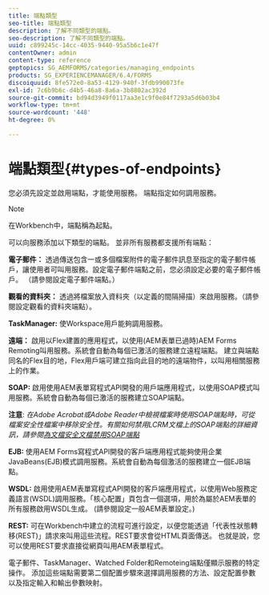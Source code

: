 ```yaml
---
title: 端點類型
seo-title: 端點類型
description: 了解不同類型的端點。
seo-description: 了解不同類型的端點。
uuid: c899245c-14cc-4035-9440-95a5b6c1e47f
contentOwner: admin
content-type: reference
geptopics: SG_AEMFORMS/categories/managing_endpoints
products: SG_EXPERIENCEMANAGER/6.4/FORMS
discoiquuid: 8fe572e0-8a53-4129-940f-3fdb990073fe
exl-id: 7c6b9b6c-d4b5-46a8-8a6a-3b8802ac392d
source-git-commit: bd94d3949f0117aa3e1c9f0e84f7293a5d6b03b4
workflow-type: tm+mt
source-wordcount: '448'
ht-degree: 0%

---
```


# 端點類型{#types-of-endpoints}

您必須先設定並啟用端點，才能使用服務。 端點指定如何調用服務。

>[!NOTE]
>
>在Workbench中，端點稱為起點。

可以向服務添加以下類型的端點。 並非所有服務都支援所有端點：

**電子郵件：** 透過傳送包含一或多個檔案附件的電子郵件訊息至指定的電子郵件帳戶，讓使用者可叫用服務。設定電子郵件端點之前，您必須設定必要的電子郵件帳戶。 （請參閱設定電子郵件端點。）

**觀看的資料夾：** 透過將檔案放入資料夾（以定義的間隔掃描）來啟用服務。（請參閱設定觀看的資料夾端點）。

**TaskManager:** 使Workspace用戶能夠調用服務。

**遠端：** 啟用以Flex建置的應用程式，以使用(AEM表單已過時)AEM Forms Remoting叫用服務。系統會自動為每個已激活的服務建立遠程端點。 建立與端點同名的Flex目的地，Flex用戶端可建立指向此目的地的遠端物件，以叫用相關服務上的作業。

**SOAP:** 啟用使用AEM表單寫程式API開發的用戶端應用程式，以使用SOAP模式叫用服務。系統會自動為每個已激活的服務建立SOAP端點。

**注意**: *在Adobe Acrobat或Adobe Reader中檢視檔案時使用SOAP端點時，可從檔案安全性檔案中移除安全性。有關如何禁用LCRM文檔上的SOAP端點的詳細資訊，請參閱[為文檔安全文檔禁用SOAP端點](/help/forms/using/admin-help/configuring-client-server-options.md#disable-soap-endpoints-for-document-security-documents)*

**EJB:** 使用AEM Forms寫程式API開發的客戶端應用程式能夠使用企業JavaBeans(EJB)模式調用服務。系統會自動為每個激活的服務建立一個EJB端點。

**WSDL:** 啟用使用AEM表單寫程式API開發的客戶端應用程式，以使用Web服務定義語言(WSDL)調用服務。「核心配置」頁包含一個選項，用於為屬於AEM表單的所有服務啟用WSDL生成。 (請參閱設定一般AEM表單設定。)

**REST:** 可在Workbench中建立的流程可進行設定，以便您能透過「代表性狀態轉移(REST)」請求來叫用這些流程。REST要求會從HTML頁面傳送。 也就是說，您可以使用REST要求直接從網頁叫用AEM表單程式。

電子郵件、TaskManager、Watched Folder和Remoteing端點僅顯示服務的特定操作。 添加這些端點需要第二個配置步驟來選擇調用服務的方法、設定配置參數以及指定輸入和輸出參數映射。
